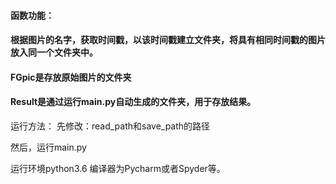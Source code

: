 #### 函数功能：
#### 根据图片的名字，获取时间戳，以该时间戳建立文件夹，将具有相同时间戳的图片放入同一个文件夹中。

#### FGpic是存放原始图片的文件夹
#### Result是通过运行main.py自动生成的文件夹，用于存放结果。

运行方法：
先修改：read_path和save_path的路径

然后，运行main.py

运行环境python3.6 编译器为Pycharm或者Spyder等。

